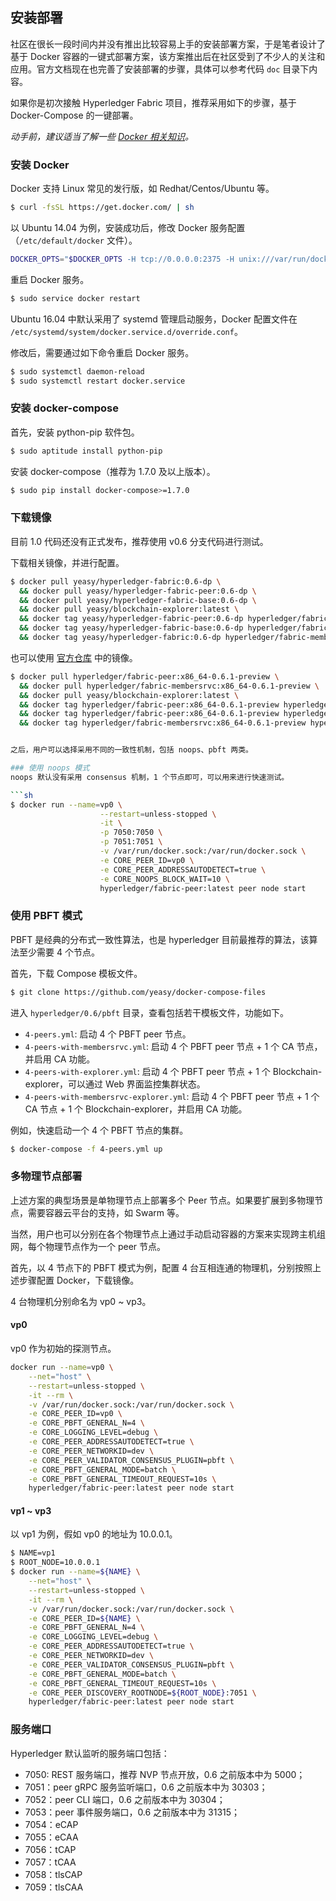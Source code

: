 ## 安装部署

社区在很长一段时间内并没有推出比较容易上手的安装部署方案，于是笔者设计了基于 Docker 容器的一键式部署方案，该方案推出后在社区受到了不少人的关注和应用。官方文档现在也完善了安装部署的步骤，具体可以参考代码 `doc` 目录下内容。

如果你是初次接触 Hyperledger Fabric 项目，推荐采用如下的步骤，基于 Docker-Compose 的一键部署。

*动手前，建议适当了解一些 [Docker 相关知识](https://github.com/yeasy/docker_practice)。*

### 安装 Docker

Docker 支持 Linux 常见的发行版，如 Redhat/Centos/Ubuntu 等。

```sh
$ curl -fsSL https://get.docker.com/ | sh
```

以 Ubuntu 14.04 为例，安装成功后，修改 Docker 服务配置（`/etc/default/docker` 文件）。

```sh
DOCKER_OPTS="$DOCKER_OPTS -H tcp://0.0.0.0:2375 -H unix:///var/run/docker.sock --api-cors-header='*'"
```

重启 Docker 服务。

```sh
$ sudo service docker restart
```
Ubuntu 16.04 中默认采用了 systemd 管理启动服务，Docker 配置文件在 `/etc/systemd/system/docker.service.d/override.conf`。

修改后，需要通过如下命令重启 Docker 服务。

```sh
$ sudo systemctl daemon-reload
$ sudo systemctl restart docker.service
```

### 安装 docker-compose

首先，安装 python-pip 软件包。

```sh
$ sudo aptitude install python-pip
```

安装 docker-compose（推荐为 1.7.0 及以上版本）。

```sh
$ sudo pip install docker-compose>=1.7.0
```

### 下载镜像

目前 1.0 代码还没有正式发布，推荐使用 v0.6 分支代码进行测试。

下载相关镜像，并进行配置。

```sh
$ docker pull yeasy/hyperledger-fabric:0.6-dp \
  && docker pull yeasy/hyperledger-fabric-peer:0.6-dp \
  && docker pull yeasy/hyperledger-fabric-base:0.6-dp \
  && docker pull yeasy/blockchain-explorer:latest \
  && docker tag yeasy/hyperledger-fabric-peer:0.6-dp hyperledger/fabric-peer \
  && docker tag yeasy/hyperledger-fabric-base:0.6-dp hyperledger/fabric-baseimage \
  && docker tag yeasy/hyperledger-fabric:0.6-dp hyperledger/fabric-membersrvc
```

也可以使用 [官方仓库](https://hub.docker.com/u/hyperledger/) 中的镜像。

```sh
$ docker pull hyperledger/fabric-peer:x86_64-0.6.1-preview \
  && docker pull hyperledger/fabric-membersrvc:x86_64-0.6.1-preview \
  && docker pull yeasy/blockchain-explorer:latest \
  && docker tag hyperledger/fabric-peer:x86_64-0.6.1-preview hyperledger/fabric-peer \
  && docker tag hyperledger/fabric-peer:x86_64-0.6.1-preview hyperledger/fabric-baseimage \
  && docker tag hyperledger/fabric-membersrvc:x86_64-0.6.1-preview hyperledger/fabric-membersrvc


之后，用户可以选择采用不同的一致性机制，包括 noops、pbft 两类。

### 使用 noops 模式
noops 默认没有采用 consensus 机制，1 个节点即可，可以用来进行快速测试。

```sh
$ docker run --name=vp0 \
                    --restart=unless-stopped \
                    -it \
                    -p 7050:7050 \
                    -p 7051:7051 \
                    -v /var/run/docker.sock:/var/run/docker.sock \
                    -e CORE_PEER_ID=vp0 \
                    -e CORE_PEER_ADDRESSAUTODETECT=true \
                    -e CORE_NOOPS_BLOCK_WAIT=10 \
                    hyperledger/fabric-peer:latest peer node start
```

### 使用 PBFT 模式

PBFT 是经典的分布式一致性算法，也是 hyperledger 目前最推荐的算法，该算法至少需要 4 个节点。

首先，下载 Compose 模板文件。

```sh
$ git clone https://github.com/yeasy/docker-compose-files
```

进入 `hyperledger/0.6/pbft` 目录，查看包括若干模板文件，功能如下。

* `4-peers.yml`: 启动 4 个 PBFT peer 节点。
* `4-peers-with-membersrvc.yml`: 启动 4 个 PBFT peer 节点 + 1 个 CA 节点，并启用 CA 功能。
* `4-peers-with-explorer.yml`: 启动 4 个 PBFT peer 节点 + 1 个 Blockchain-explorer，可以通过 Web 界面监控集群状态。
* `4-peers-with-membersrvc-explorer.yml`: 启动 4 个 PBFT peer 节点 + 1 个 CA 节点 + 1 个 Blockchain-explorer，并启用 CA 功能。

例如，快速启动一个 4 个 PBFT 节点的集群。

```sh
$ docker-compose -f 4-peers.yml up
```

### 多物理节点部署

上述方案的典型场景是单物理节点上部署多个 Peer 节点。如果要扩展到多物理节点，需要容器云平台的支持，如 Swarm 等。

当然，用户也可以分别在各个物理节点上通过手动启动容器的方案来实现跨主机组网，每个物理节点作为一个 peer 节点。

首先，以 4 节点下的 PBFT 模式为例，配置 4 台互相连通的物理机，分别按照上述步骤配置 Docker，下载镜像。

4 台物理机分别命名为 vp0 ~ vp3。

#### vp0

vp0 作为初始的探测节点。

```sh
docker run --name=vp0 \
    --net="host" \
    --restart=unless-stopped \
    -it --rm \
    -v /var/run/docker.sock:/var/run/docker.sock \
    -e CORE_PEER_ID=vp0 \
    -e CORE_PBFT_GENERAL_N=4 \
    -e CORE_LOGGING_LEVEL=debug \
    -e CORE_PEER_ADDRESSAUTODETECT=true \
    -e CORE_PEER_NETWORKID=dev \
    -e CORE_PEER_VALIDATOR_CONSENSUS_PLUGIN=pbft \
    -e CORE_PBFT_GENERAL_MODE=batch \
    -e CORE_PBFT_GENERAL_TIMEOUT_REQUEST=10s \
    hyperledger/fabric-peer:latest peer node start
```

#### vp1 ~ vp3

以 vp1 为例，假如 vp0 的地址为 10.0.0.1。

```sh
$ NAME=vp1
$ ROOT_NODE=10.0.0.1
$ docker run --name=${NAME} \
    --net="host" \
    --restart=unless-stopped \
    -it --rm \
    -v /var/run/docker.sock:/var/run/docker.sock \
    -e CORE_PEER_ID=${NAME} \
    -e CORE_PBFT_GENERAL_N=4 \
    -e CORE_LOGGING_LEVEL=debug \
    -e CORE_PEER_ADDRESSAUTODETECT=true \
    -e CORE_PEER_NETWORKID=dev \
    -e CORE_PEER_VALIDATOR_CONSENSUS_PLUGIN=pbft \
    -e CORE_PBFT_GENERAL_MODE=batch \
    -e CORE_PBFT_GENERAL_TIMEOUT_REQUEST=10s \
    -e CORE_PEER_DISCOVERY_ROOTNODE=${ROOT_NODE}:7051 \
    hyperledger/fabric-peer:latest peer node start
```

### 服务端口
Hyperledger 默认监听的服务端口包括：

* 7050: REST 服务端口，推荐 NVP 节点开放，0.6 之前版本中为 5000；
* 7051：peer gRPC 服务监听端口，0.6 之前版本中为 30303；
* 7052：peer CLI 端口，0.6 之前版本中为 30304；
* 7053：peer 事件服务端口，0.6 之前版本中为 31315；
* 7054：eCAP
* 7055：eCAA
* 7056：tCAP
* 7057：tCAA
* 7058：tlsCAP
* 7059：tlsCAA
